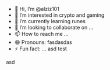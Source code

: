 - 👋 Hi, I’m @alziz101
- 👀 I’m interested in crypto and gaming
- 🌱 I’m currently learning runes
- 💞️ I’m looking to collaborate on ...
- 📫 How to reach me ...
- 😄 Pronouns: fasdasdas 
- ⚡ Fun fact: ... asd
test
<!---
alziz101/alziz101 is a ✨ special ✨ repository because its `README.md` (this file) appears on your GitHub profile.
You can click the Preview link to take a look at your changes.
--->asd
